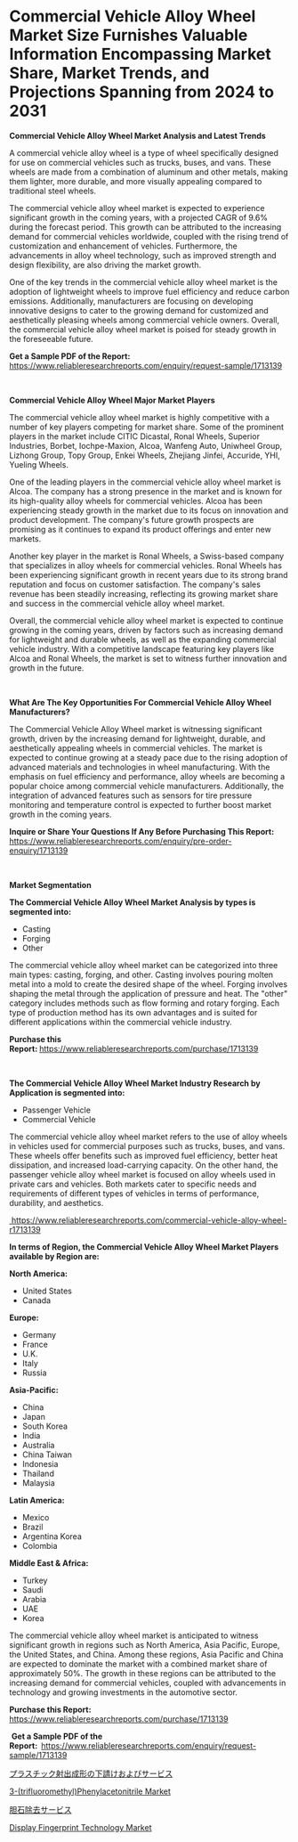 <p><h1>Commercial Vehicle Alloy Wheel Market Size Furnishes Valuable Information Encompassing Market Share, Market Trends, and Projections Spanning from 2024 to 2031</h1></p><p><strong>Commercial Vehicle Alloy Wheel Market Analysis and Latest Trends</strong></p>
<p><p>A commercial vehicle alloy wheel is a type of wheel specifically designed for use on commercial vehicles such as trucks, buses, and vans. These wheels are made from a combination of aluminum and other metals, making them lighter, more durable, and more visually appealing compared to traditional steel wheels.</p><p>The commercial vehicle alloy wheel market is expected to experience significant growth in the coming years, with a projected CAGR of 9.6% during the forecast period. This growth can be attributed to the increasing demand for commercial vehicles worldwide, coupled with the rising trend of customization and enhancement of vehicles. Furthermore, the advancements in alloy wheel technology, such as improved strength and design flexibility, are also driving the market growth.</p><p>One of the key trends in the commercial vehicle alloy wheel market is the adoption of lightweight wheels to improve fuel efficiency and reduce carbon emissions. Additionally, manufacturers are focusing on developing innovative designs to cater to the growing demand for customized and aesthetically pleasing wheels among commercial vehicle owners. Overall, the commercial vehicle alloy wheel market is poised for steady growth in the foreseeable future.</p></p>
<p><strong>Get a Sample PDF of the Report:&nbsp;</strong> <a href="https://www.reliableresearchreports.com/enquiry/request-sample/1713139">https://www.reliableresearchreports.com/enquiry/request-sample/1713139</a></p>
<p>&nbsp;</p>
<p><strong>Commercial Vehicle Alloy Wheel Major Market Players</strong></p>
<p><p>The commercial vehicle alloy wheel market is highly competitive with a number of key players competing for market share. Some of the prominent players in the market include CITIC Dicastal, Ronal Wheels, Superior Industries, Borbet, Iochpe-Maxion, Alcoa, Wanfeng Auto, Uniwheel Group, Lizhong Group, Topy Group, Enkei Wheels, Zhejiang Jinfei, Accuride, YHI, Yueling Wheels.</p><p>One of the leading players in the commercial vehicle alloy wheel market is Alcoa. The company has a strong presence in the market and is known for its high-quality alloy wheels for commercial vehicles. Alcoa has been experiencing steady growth in the market due to its focus on innovation and product development. The company's future growth prospects are promising as it continues to expand its product offerings and enter new markets.</p><p>Another key player in the market is Ronal Wheels, a Swiss-based company that specializes in alloy wheels for commercial vehicles. Ronal Wheels has been experiencing significant growth in recent years due to its strong brand reputation and focus on customer satisfaction. The company's sales revenue has been steadily increasing, reflecting its growing market share and success in the commercial vehicle alloy wheel market.</p><p>Overall, the commercial vehicle alloy wheel market is expected to continue growing in the coming years, driven by factors such as increasing demand for lightweight and durable wheels, as well as the expanding commercial vehicle industry. With a competitive landscape featuring key players like Alcoa and Ronal Wheels, the market is set to witness further innovation and growth in the future.</p></p>
<p>&nbsp;</p>
<p><strong>What Are The Key Opportunities For Commercial Vehicle Alloy Wheel Manufacturers?</strong></p>
<p><p>The Commercial Vehicle Alloy Wheel market is witnessing significant growth, driven by the increasing demand for lightweight, durable, and aesthetically appealing wheels in commercial vehicles. The market is expected to continue growing at a steady pace due to the rising adoption of advanced materials and technologies in wheel manufacturing. With the emphasis on fuel efficiency and performance, alloy wheels are becoming a popular choice among commercial vehicle manufacturers. Additionally, the integration of advanced features such as sensors for tire pressure monitoring and temperature control is expected to further boost market growth in the coming years.</p></p>
<p><strong>Inquire or Share Your Questions If Any Before Purchasing This Report:</strong> <a href="https://www.reliableresearchreports.com/enquiry/pre-order-enquiry/1713139">https://www.reliableresearchreports.com/enquiry/pre-order-enquiry/1713139</a></p>
<p>&nbsp;</p>
<p><strong>Market Segmentation</strong></p>
<p><strong>The Commercial Vehicle Alloy Wheel Market Analysis by types is segmented into:</strong></p>
<p><ul><li>Casting</li><li>Forging</li><li>Other</li></ul></p>
<p><p>The commercial vehicle alloy wheel market can be categorized into three main types: casting, forging, and other. Casting involves pouring molten metal into a mold to create the desired shape of the wheel. Forging involves shaping the metal through the application of pressure and heat. The "other" category includes methods such as flow forming and rotary forging. Each type of production method has its own advantages and is suited for different applications within the commercial vehicle industry.</p></p>
<p><strong>Purchase this Report:&nbsp;</strong><a href="https://www.reliableresearchreports.com/purchase/1713139">https://www.reliableresearchreports.com/purchase/1713139</a></p>
<p>&nbsp;</p>
<p><strong>The Commercial Vehicle Alloy Wheel Market Industry Research by Application is segmented into:</strong></p>
<p><ul><li>Passenger Vehicle</li><li>Commercial Vehicle</li></ul></p>
<p><p>The commercial vehicle alloy wheel market refers to the use of alloy wheels in vehicles used for commercial purposes such as trucks, buses, and vans. These wheels offer benefits such as improved fuel efficiency, better heat dissipation, and increased load-carrying capacity. On the other hand, the passenger vehicle alloy wheel market is focused on alloy wheels used in private cars and vehicles. Both markets cater to specific needs and requirements of different types of vehicles in terms of performance, durability, and aesthetics.</p></p>
<p><a href="https://www.reliableresearchreports.com/commercial-vehicle-alloy-wheel-r1713139">&nbsp;https://www.reliableresearchreports.com/commercial-vehicle-alloy-wheel-r1713139</a></p>
<p><strong>In terms of Region, the Commercial Vehicle Alloy Wheel Market Players available by Region are:</strong></p>
<p>
    <p> <strong> North America: </strong>
        <ul>
            <li>United States</li>
            <li>Canada</li>
        </ul>
        </p> 
    <p> <strong> Europe: </strong>
        <ul>
            <li>Germany</li>
            <li>France</li>
            <li>U.K.</li>
            <li>Italy</li>
            <li>Russia</li>
        </ul>
        </p> 
    <p> <strong> Asia-Pacific: </strong>
        <ul>
            <li>China</li>
            <li>Japan</li>
            <li>South Korea</li>
            <li>India</li>
            <li>Australia</li>
            <li>China Taiwan</li>
            <li>Indonesia</li>
            <li>Thailand</li>
            <li>Malaysia</li>
        </ul>
        </p> 
    <p> <strong> Latin America: </strong>
        <ul>
            <li>Mexico</li>
            <li>Brazil</li>
            <li>Argentina Korea</li>
            <li>Colombia</li>
        </ul>
        </p> 
    <p> <strong> Middle East & Africa: </strong>
        <ul>
            <li>Turkey</li>
            <li>Saudi</li>
            <li>Arabia</li>
            <li>UAE</li>
            <li>Korea</li>
        </ul>
    </p>
    </p>
<p><p>The commercial vehicle alloy wheel market is anticipated to witness significant growth in regions such as North America, Asia Pacific, Europe, the United States, and China. Among these regions, Asia Pacific and China are expected to dominate the market with a combined market share of approximately 50%. The growth in these regions can be attributed to the increasing demand for commercial vehicles, coupled with advancements in technology and growing investments in the automotive sector.</p></p>
<p><strong>Purchase this Report: </strong><a href="https://www.reliableresearchreports.com/purchase/1713139">https://www.reliableresearchreports.com/purchase/1713139</a></p>
<p>&nbsp;<strong>Get a Sample PDF of the Report:&nbsp;&nbsp;</strong><a href="https://www.reliableresearchreports.com/enquiry/request-sample/1713139">https://www.reliableresearchreports.com/enquiry/request-sample/1713139</a></p>
<p><strong></strong></p>
<p><p><a href="https://github.com/alyle7648/Market-Research-Report-List-1/blob/main/8354191112864.md">プラスチック射出成形の下請けおよびサービス</a></p><p><a href="https://github.com/JuliaFadel1922/Market-Research-Report-List-1/blob/main/3-trifluoromethylphenylacetonitrile-market.md">3-(trifluoromethyl)Phenylacetonitrile Market</a></p><p><a href="https://github.com/SantosDicki04/Market-Research-Report-List-2/blob/main/2966845112863.md">胆石除去サービス</a></p><p><a href="https://github.com/lbird53714/Market-Research-Report-List-5/blob/main/display-fingerprint-technology-market.md">Display Fingerprint Technology Market</a></p></p>